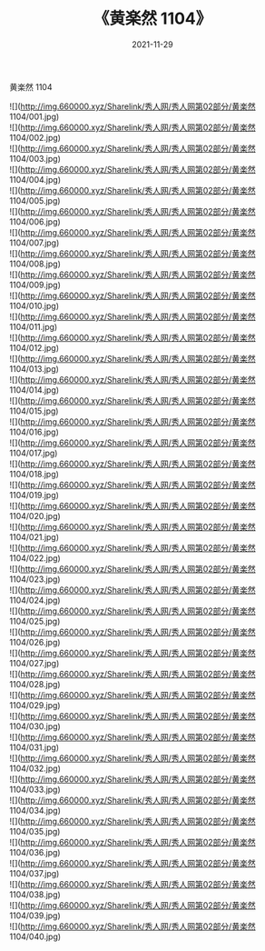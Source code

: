 ﻿---
layout: post
title:  《黄楽然 1104》
date:   2021-11-29
img: http://img.660000.xyz/Sharelink/秀人网/秀人网第02部分/黄楽然 1104/000.jpg
categories: [美女, 清纯, 唯美]
---

黄楽然 1104

  ![](http://img.660000.xyz/Sharelink/秀人网/秀人网第02部分/黄楽然 1104/001.jpg) <br> ![](http://img.660000.xyz/Sharelink/秀人网/秀人网第02部分/黄楽然 1104/002.jpg) <br> ![](http://img.660000.xyz/Sharelink/秀人网/秀人网第02部分/黄楽然 1104/003.jpg) <br> ![](http://img.660000.xyz/Sharelink/秀人网/秀人网第02部分/黄楽然 1104/004.jpg) <br> ![](http://img.660000.xyz/Sharelink/秀人网/秀人网第02部分/黄楽然 1104/005.jpg) <br> ![](http://img.660000.xyz/Sharelink/秀人网/秀人网第02部分/黄楽然 1104/006.jpg) <br> ![](http://img.660000.xyz/Sharelink/秀人网/秀人网第02部分/黄楽然 1104/007.jpg) <br> ![](http://img.660000.xyz/Sharelink/秀人网/秀人网第02部分/黄楽然 1104/008.jpg) <br> ![](http://img.660000.xyz/Sharelink/秀人网/秀人网第02部分/黄楽然 1104/009.jpg) <br> ![](http://img.660000.xyz/Sharelink/秀人网/秀人网第02部分/黄楽然 1104/010.jpg) <br> ![](http://img.660000.xyz/Sharelink/秀人网/秀人网第02部分/黄楽然 1104/011.jpg) <br> ![](http://img.660000.xyz/Sharelink/秀人网/秀人网第02部分/黄楽然 1104/012.jpg) <br> ![](http://img.660000.xyz/Sharelink/秀人网/秀人网第02部分/黄楽然 1104/013.jpg) <br> ![](http://img.660000.xyz/Sharelink/秀人网/秀人网第02部分/黄楽然 1104/014.jpg) <br> ![](http://img.660000.xyz/Sharelink/秀人网/秀人网第02部分/黄楽然 1104/015.jpg) <br> ![](http://img.660000.xyz/Sharelink/秀人网/秀人网第02部分/黄楽然 1104/016.jpg) <br> ![](http://img.660000.xyz/Sharelink/秀人网/秀人网第02部分/黄楽然 1104/017.jpg) <br> ![](http://img.660000.xyz/Sharelink/秀人网/秀人网第02部分/黄楽然 1104/018.jpg) <br> ![](http://img.660000.xyz/Sharelink/秀人网/秀人网第02部分/黄楽然 1104/019.jpg) <br> ![](http://img.660000.xyz/Sharelink/秀人网/秀人网第02部分/黄楽然 1104/020.jpg) <br> ![](http://img.660000.xyz/Sharelink/秀人网/秀人网第02部分/黄楽然 1104/021.jpg) <br> ![](http://img.660000.xyz/Sharelink/秀人网/秀人网第02部分/黄楽然 1104/022.jpg) <br> ![](http://img.660000.xyz/Sharelink/秀人网/秀人网第02部分/黄楽然 1104/023.jpg) <br> ![](http://img.660000.xyz/Sharelink/秀人网/秀人网第02部分/黄楽然 1104/024.jpg) <br> ![](http://img.660000.xyz/Sharelink/秀人网/秀人网第02部分/黄楽然 1104/025.jpg) <br> ![](http://img.660000.xyz/Sharelink/秀人网/秀人网第02部分/黄楽然 1104/026.jpg) <br> ![](http://img.660000.xyz/Sharelink/秀人网/秀人网第02部分/黄楽然 1104/027.jpg) <br> ![](http://img.660000.xyz/Sharelink/秀人网/秀人网第02部分/黄楽然 1104/028.jpg) <br> ![](http://img.660000.xyz/Sharelink/秀人网/秀人网第02部分/黄楽然 1104/029.jpg) <br> ![](http://img.660000.xyz/Sharelink/秀人网/秀人网第02部分/黄楽然 1104/030.jpg) <br> ![](http://img.660000.xyz/Sharelink/秀人网/秀人网第02部分/黄楽然 1104/031.jpg) <br> ![](http://img.660000.xyz/Sharelink/秀人网/秀人网第02部分/黄楽然 1104/032.jpg) <br> ![](http://img.660000.xyz/Sharelink/秀人网/秀人网第02部分/黄楽然 1104/033.jpg) <br> ![](http://img.660000.xyz/Sharelink/秀人网/秀人网第02部分/黄楽然 1104/034.jpg) <br> ![](http://img.660000.xyz/Sharelink/秀人网/秀人网第02部分/黄楽然 1104/035.jpg) <br> ![](http://img.660000.xyz/Sharelink/秀人网/秀人网第02部分/黄楽然 1104/036.jpg) <br> ![](http://img.660000.xyz/Sharelink/秀人网/秀人网第02部分/黄楽然 1104/037.jpg) <br> ![](http://img.660000.xyz/Sharelink/秀人网/秀人网第02部分/黄楽然 1104/038.jpg) <br> ![](http://img.660000.xyz/Sharelink/秀人网/秀人网第02部分/黄楽然 1104/039.jpg) <br> ![](http://img.660000.xyz/Sharelink/秀人网/秀人网第02部分/黄楽然 1104/040.jpg) <br>